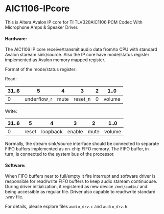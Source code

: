 # AIC1106-IPcore

This is Altera Avalon IP core for TI TLV320AIC1106 PCM Codec With Microphone Amps & Speaker Driver.

#### Hardware:

The AIC1106 IP core receive/transmit audio data from/to CPU with standard Avalon staream sink/source.
Also the IP core have mode/status register implemented as Avalon memory mapped register.

Format of the mode/status register:</br>

Read:

| 31..6 | 5 | 4 | 3 | 2 | 1..0 |
| -- | -- | -- | -- | -- | -- |
| 0 | underflow_r | mute | reset_n | 0 | volume |

Write:

| 31..6 | 5 | 4 | 3 | 2 | 1..0 |
| -- | -- | -- | -- | -- | -- |
| 0 | reset | loopback | enable | mute | volume |


Normally, the stream sink/source interface should be connected to separate FIFO buffers implemented as on-chip FIFO memory.
The FIFO buffer, in turn, is connected to the system bus of the processor.

#### Software:

When FIFO buffers near to full/empty it fire interrupt and software driver is responsible for read/write FIFO buffers to keep audio staream continuouse.
During driver initialization, it registered as new device `/mnt/audio/` and being accessible as regular file.
Driver also capable to read/write standard .wav file.

For details, please explore files `audio_drv.c` and `audio_drv.h`

